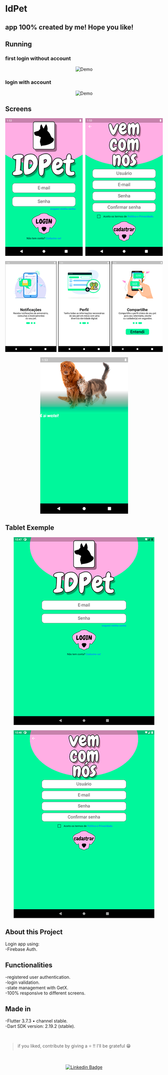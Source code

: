 # IdPet    
## app 100% created by me! Hope you like!

## Running   
### first login without account   
<p align="center">
  <img alt="Demo" src="" > 
</p>

### login with account
<p align="center">
  <img alt="Demo" src="" > 
</p>

## Screens
<p align="center">
  <img alt="Demo" src="https://github.com/devWeslei/IDPet/blob/main/assets/1.png" min-width="573px" max-width="573px" width="573px">
</p>  

<p align="center">
  <img alt="Demo" src="https://github.com/devWeslei/IDPet/blob/main/assets/12.png" min-width="870px" max-width="870px" width="870px">
</p>  

<p align="center">
  <img alt="Demo" src="https://github.com/devWeslei/IDPet/blob/main/assets/123.png" min-width="281px" max-width="281px" width="281px">
</p>  

  ## Tablet Exemple   
  <p align="center">
  <img alt="Demo" src="https://github.com/devWeslei/IDPet/blob/main/assets/tablet1.png" min-width="450px" max-width="450px" width="450px">
</p>  

<p align="center">
  <img alt="Demo" src="https://github.com/devWeslei/IDPet/blob/main/assets/tablet2.png" min-width="450px" max-width="450px" width="450px">
</p>  
    
## About this Project
Login app using:     
-Firebase Auth.     


## Functionalities   
-registered user authentication.  
-login validation.       
-state management with GetX.    
-100% responsive to different screens.    



## Made in
-Flutter 3.7.3 • channel stable.   
-Dart SDK version: 2.19.2 (stable).   


</br>

>if you liked, contribute by giving a ⭐ !! I'll be grateful 😁      

</br>   
<div align="center">   
  
   [![Linkedin Badge](https://img.shields.io/badge/-weslei%20tiago-292929?style=flat-square&logo=Linkedin&logoColor=white&link=https://www.linkedin.com/in/weslei-tiago-53b47a208/)](https://www.linkedin.com/in/weslei-tiago-53b47a208/)   
  
   </div>
